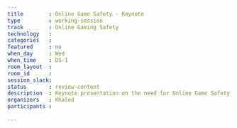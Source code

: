 ```yaml
---
title        : Online Game Safety - Keynote
type         : working-session
track        : Online Gaming Safety
technology   :
categories   :
featured     : no
when_day     : Wed
when_time    : DS-1
room_layout  :
room_id      :
session_slack:
status       : review-content
description  : Keynote presentation on the need for Online Game Safety and how the community can help
organizers   : Khaled
participants :
    
---
```


<!--(add intro)

## WHY

(...)

## What

(...)

## Outcomes

(...)

## References

(...)-->
